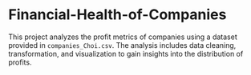 # Financial-Health-of-Companies
This project analyzes the profit metrics of companies using a dataset provided in `companies_Choi.csv`. The analysis includes data cleaning, transformation, and visualization to gain insights into the distribution of profits.
